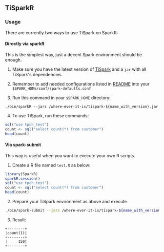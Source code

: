 ## TiSparkR
          
          
          
### Usage
There are currently two ways to use TiSpark on SparkR:

#### Directly via sparkR
This is the simplest way, just a decent Spark environment should be enough.
1. Make sure you have the latest version of [TiSpark](https://github.com/pingcap/tispark) and a `jar` with all TiSpark's dependencies.

2. Remember to add needed configurations listed in [README](../README.md) into your `$SPARK_HOME/conf/spark-defaults.conf`

3. Run this command in your `$SPARK_HOME` directory:
```
./bin/sparkR --jars /where-ever-it-is/tispark-${name_with_version}.jar
```

4. To use TiSpark, run these commands:
```R
sql("use tpch_test")
count <- sql("select count(*) from customer")
head(count)
```

#### Via spark-submit
This way is useful when you want to execute your own R scripts.

1. Create a R file named `test.R` as below:
```R
library(SparkR)
sparkR.session()
sql("use tpch_test")
count <- sql("select count(*) from customer")
head(count)
```

2. Prepare your TiSpark environment as above and execute
```bash
./bin/spark-submit --jars /where-ever-it-is/tispark-${name_with_version}.jar test.R
```

3. Result:
```
+--------+
|count(1)|
+--------+
|     150|
+--------+
```
